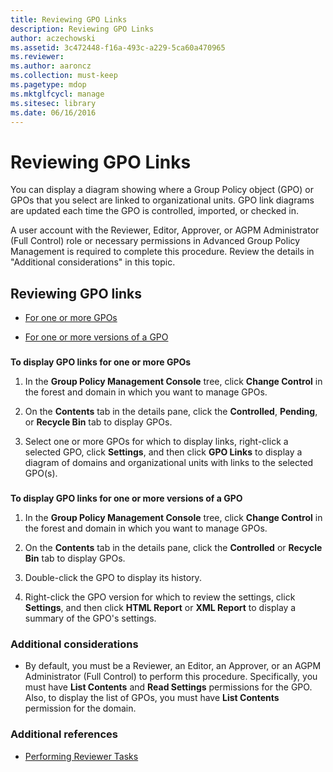 ```yaml
---
title: Reviewing GPO Links
description: Reviewing GPO Links
author: aczechowski
ms.assetid: 3c472448-f16a-493c-a229-5ca60a470965
ms.reviewer:
ms.author: aaroncz
ms.collection: must-keep
ms.pagetype: mdop
ms.mktglfcycl: manage
ms.sitesec: library
ms.date: 06/16/2016
---
```



# Reviewing GPO Links


You can display a diagram showing where a Group Policy object (GPO) or GPOs that you select are linked to organizational units. GPO link diagrams are updated each time the GPO is controlled, imported, or checked in.

A user account with the Reviewer, Editor, Approver, or AGPM Administrator (Full Control) role or necessary permissions in Advanced Group Policy Management is required to complete this procedure. Review the details in "Additional considerations" in this topic.

## Reviewing GPO links


-   [For one or more GPOs](#bkmk-gpos)

-   [For one or more versions of a GPO](#bkmk-gpo-versions)

### <a href="" id="bkmk-gpos"></a>

**To display GPO links for one or more GPOs**

1.  In the **Group Policy Management Console** tree, click **Change Control** in the forest and domain in which you want to manage GPOs.

2.  On the **Contents** tab in the details pane, click the **Controlled**, **Pending**, or **Recycle Bin** tab to display GPOs.

3.  Select one or more GPOs for which to display links, right-click a selected GPO, click **Settings**, and then click **GPO Links** to display a diagram of domains and organizational units with links to the selected GPO(s).

### <a href="" id="bkmk-gpo-versions"></a>

**To display GPO links for one or more versions of a GPO**

1.  In the **Group Policy Management Console** tree, click **Change Control** in the forest and domain in which you want to manage GPOs.

2.  On the **Contents** tab in the details pane, click the **Controlled** or **Recycle Bin** tab to display GPOs.

3.  Double-click the GPO to display its history.

4.  Right-click the GPO version for which to review the settings, click **Settings**, and then click **HTML Report** or **XML Report** to display a summary of the GPO's settings.

### Additional considerations

-   By default, you must be a Reviewer, an Editor, an Approver, or an AGPM Administrator (Full Control) to perform this procedure. Specifically, you must have **List Contents** and **Read Settings** permissions for the GPO. Also, to display the list of GPOs, you must have **List Contents** permission for the domain.

### Additional references

-   [Performing Reviewer Tasks](performing-reviewer-tasks.md)

 

 





